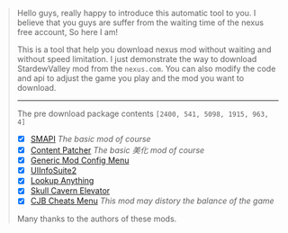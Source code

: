 

> Hello guys, really happy to introduce this automatic tool to you. I believe that you guys are suffer from the waiting time of the nexus free account, So here I am!
>
> This is a tool that help you download nexus mod without waiting and without speed limitation. I just demonstrate the way to download StardewValley mod from the `nexus.com`. You can also modify the code and api to adjust the game you play and the mod you want to download.
>
> ------
> 
> The pre download package contents `[2400, 541, 5098, 1915, 963, 4]`
> -[x] [SMAPI](https://www.nexusmods.com/stardewvalley/mods/2400)  *The basic mod of course*
> -[x] [Content Patcher](https://www.nexusmods.com/stardewvalley/mods/1915)  *The basic 美化 mod of course*
> -[x] [Generic Mod Config Menu](https://www.nexusmods.com/stardewvalley/mods/5098)
> -[x] [UIInfoSuite2](https://github.com/Annosz/UIInfoSuite2) 
> -[x] [Lookup Anything](https://www.nexusmods.com/stardewvalley/mods/541)
> -[x] [Skull Cavern Elevator](https://www.nexusmods.com/stardewvalley/mods/963)
> -[x] [CJB Cheats Menu](https://www.nexusmods.com/stardewvalley/mods/4) *This mod may distory the balance of the game*
> 
> Many thanks to the authors of these mods.
>

